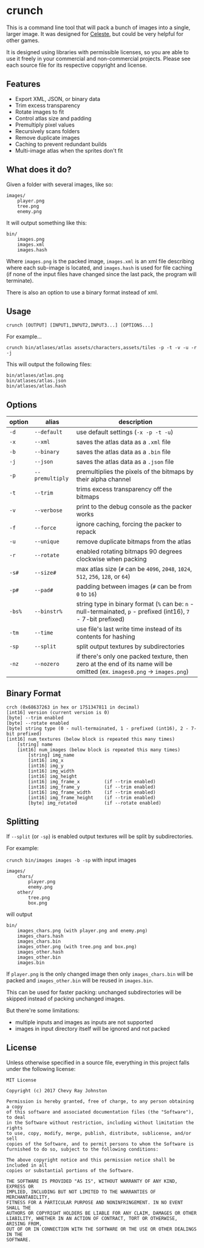 # crunch

This is a command line tool that will pack a bunch of images into a single, larger image. It was designed for [Celeste](http://www.celestegame.com/), but could be very helpful for other games.

It is designed using libraries with permissible licenses, so you are able to use it freely in your commercial and non-commercial projects. Please see each source file for its respective copyright and license.

## Features

- Export XML, JSON, or binary data
- Trim excess transparency
- Rotate images to fit
- Control atlas size and padding
- Premultiply pixel values
- Recursively scans folders
- Remove duplicate images
- Caching to prevent redundant builds
- Multi-image atlas when the sprites don't fit

## What does it do?

Given a folder with several images, like so:

```text
images/
    player.png
    tree.png
    enemy.png
```

It will output something like this:

```text
bin/
    images.png
    images.xml
    images.hash
```

Where `images.png` is the packed image, `images.xml` is an xml file describing where each sub-image is located, and `images.hash` is used for file caching (if none of the input files have changed since the last pack, the program will terminate).

There is also an option to use a binary format instead of xml.

## Usage

`crunch [OUTPUT] [INPUT1,INPUT2,INPUT3...] [OPTIONS...]`

For example...

`crunch bin/atlases/atlas assets/characters,assets/tiles -p -t -v -u -r -j`

This will output the following files:

```text
bin/atlases/atlas.png
bin/atlases/atlas.json
bin/atlases/atlas.hash
```

## Options

| option          | alias           | description     |
| --------------- | --------------- | --------------- |
| `-d`            | `--default`     | use default settings (`-x -p -t -u`) |
| `-x`            | `--xml`         | saves the atlas data as a `.xml` file |
| `-b`            | `--binary`      | saves the atlas data as a `.bin` file |
| `-j`            | `--json`        | saves the atlas data as a `.json` file |
| `-p`            | `--premultiply` | premultiplies the pixels of the bitmaps by their alpha channel |
| `-t`            | `--trim`        | trims excess transparency off the bitmaps |
| `-v`            | `--verbose`     | print to the debug console as the packer works |
| `-f`            | `--force`       | ignore caching, forcing the packer to repack |
| `-u`            | `--unique`      | remove duplicate bitmaps from the atlas |
| `-r`            | `--rotate`      | enabled rotating bitmaps 90 degrees clockwise when packing |
| `-s#`           | `--size#`       | max atlas size (`#` can be `4096`, `2048`, `1024`, `512`, `256`, `128`, or `64`) |
| `-p#`           | `--pad#`        | padding between images (`#` can be from `0` to `16`) |
| `-bs%`          | `--binstr%`     | string type in binary format (`%` can be: `n` - null-termainated, `p` - prefixed (int16), `7` - 7-bit prefixed) |
| `-tm`           | `--time`        | use file's last write time instead of its contents for hashing |
| `-sp`           | `--split`       | split output textures by subdirectories |
| `-nz`           | `--nozero`      | if there's only one packed texture, then zero at the end of its name will be omitted (ex. `images0.png` -> `images.png`) |

## Binary Format

```text
crch (0x68637263 in hex or 1751347811 in decimal)
[int16] version (current version is 0)
[byte] --trim enabled
[byte] --rotate enabled
[byte] string type (0 - null-termainated, 1 - prefixed (int16), 2 - 7-bit prefixed)
[int16] num_textures (below block is repeated this many times)
    [string] name
    [int16] num_images (below block is repeated this many times)
        [string] img_name
        [int16] img_x
        [int16] img_y
        [int16] img_width
        [int16] img_height
        [int16] img_frame_x         (if --trim enabled)
        [int16] img_frame_y         (if --trim enabled)
        [int16] img_frame_width     (if --trim enabled)
        [int16] img_frame_height    (if --trim enabled)
        [byte] img_rotated          (if --rotate enabled)
```

## Splitting

If `--split` (or `-sp`) is enabled output textures will be split by subdirectories.

For example:

`crunch bin/images images -b -sp` with input images

```text
images/
    chars/
        player.png
        enemy.png
    other/
        tree.png
        box.png
```

will output

```text
bin/
    images_chars.png (with player.png and enemy.png)
    images_chars.hash
    images_chars.bin
    images_other.png (with tree.png and box.png)
    images_other.hash
    images_other.bin
    images.bin
```

If `player.png` is the only changed image then only `images_chars.bin` will be packed
and `images_other.bin`  will be reused in `images.bin`.

This can be used for faster packing: unchanged subdirectories will be skipped
instead of packing unchanged images.

But there're some limitations:

- multiple inputs and images as inputs are not supported
- images in input directory itself will be ignored and not packed

## License

Unless otherwise specified in a source file, everything in this project falls under the following license:

```text
MIT License

Copyright (c) 2017 Chevy Ray Johnston

Permission is hereby granted, free of charge, to any person obtaining a copy
of this software and associated documentation files (the "Software"), to deal
in the Software without restriction, including without limitation the rights
to use, copy, modify, merge, publish, distribute, sublicense, and/or sell
copies of the Software, and to permit persons to whom the Software is
furnished to do so, subject to the following conditions:

The above copyright notice and this permission notice shall be included in all
copies or substantial portions of the Software.

THE SOFTWARE IS PROVIDED "AS IS", WITHOUT WARRANTY OF ANY KIND, EXPRESS OR
IMPLIED, INCLUDING BUT NOT LIMITED TO THE WARRANTIES OF MERCHANTABILITY,
FITNESS FOR A PARTICULAR PURPOSE AND NONINFRINGEMENT. IN NO EVENT SHALL THE
AUTHORS OR COPYRIGHT HOLDERS BE LIABLE FOR ANY CLAIM, DAMAGES OR OTHER
LIABILITY, WHETHER IN AN ACTION OF CONTRACT, TORT OR OTHERWISE, ARISING FROM,
OUT OF OR IN CONNECTION WITH THE SOFTWARE OR THE USE OR OTHER DEALINGS IN THE
SOFTWARE.
```

